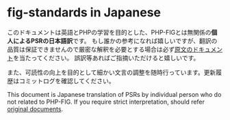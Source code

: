 # fig-standards in Japanese
このドキュメントは英語とPHPの学習を目的とした、PHP-FIGとは無関係の**個人によるPSRの日本語訳**です。
もし誰かの参考になれば嬉しいですが、翻訳の品質は保証できませんので厳密な解釈を必要とする場合は必ず[原文のドキュメント](https://www.php-fig.org/psr/)を当たってください。
誤訳等あればご指摘いただけると嬉しいです。

また、可読性の向上を目的として細かい文言の調整を随時行っています。更新履歴はコミットログを確認してください。

This document is Japanese translation of PSRs by individual person who do not related to PHP-FIG. If you require strict interpretation, should refer [original documents](https://www.php-fig.org/psr/).
